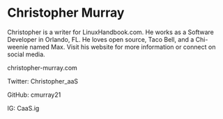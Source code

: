 # Christopher Murray
Christopher is a writer for LinuxHandbook.com. He works as a Software Developer in Orlando, FL. He loves open source, Taco Bell, and a Chi-weenie named Max. Visit his website for more information or connect on social media.

christopher-murray.com 

Twitter: Christopher_aaS

GitHub: cmurray21

IG: CaaS.ig




